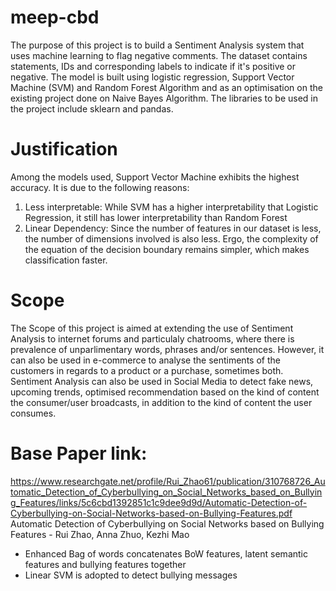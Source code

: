 # meep-cbd
The purpose of this project is to build a Sentiment Analysis system that uses machine learning to flag negative comments. The dataset contains statements, IDs and corresponding labels to indicate if it's positive or negative. The model is built using logistic regression, Support Vector Machine (SVM) and Random Forest Algorithm and as an optimisation on the existing project done on Naive Bayes Algorithm. The libraries to be used in the project include sklearn and pandas.

# Justification
Among the models used, Support Vector Machine exhibits the highest accuracy. It is due to the following reasons: 
1. Less interpretable:
    While SVM has a higher interpretability that Logistic Regression, it still has lower interpretability than Random Forest
2. Linear Dependency:
    Since the number of features in our dataset is less, the number of dimensions involved is also less. Ergo, the complexity of the equation of the decision boundary remains simpler, which makes classification faster.

# Scope
The Scope of this project is aimed at extending the use of Sentiment Analysis to internet forums and particulaly chatrooms, where there is prevalence of unparlimentary words, phrases and/or sentences. However, it can also be used in e-commerce to analyse the sentiments of the customers in regards to a product or a purchase, sometimes both.  Sentiment Analysis can also be used in Social Media to detect fake news, upcoming trends, optimised recommendation based on the kind of content the consumer/user broadcasts, in addition to the kind of content the user consumes. 

# Base Paper link: 
https://www.researchgate.net/profile/Rui_Zhao61/publication/310768726_Automatic_Detection_of_Cyberbullying_on_Social_Networks_based_on_Bullying_Features/links/5c6cbd1392851c1c9dee9d9d/Automatic-Detection-of-Cyberbullying-on-Social-Networks-based-on-Bullying-Features.pdf
Automatic Detection of Cyberbullying on Social Networks based on Bullying Features - Rui Zhao, Anna Zhuo, Kezhi Mao

- Enhanced Bag of words concatenates BoW features, latent semantic features and bullying features together
- Linear SVM is adopted to detect bullying messages
